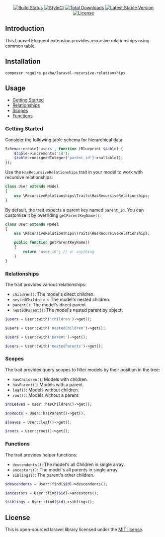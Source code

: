 <p align="center">
<a href="https://travis-ci.org/paxha/laravel-recursive-relationships"><img src="https://img.shields.io/travis/paxha/laravel-recursive-relationships/master.svg?style=flat-square" alt="Build Status"></a>
<a href="https://github.styleci.io/repos/227086797"><img src="https://github.styleci.io/repos/227086797/shield?branch=master" alt="StyleCI"></a>
<a href="https://packagist.org/packages/paxha/laravel-recursive-relationships"><img src="https://poser.pugx.org/paxha/laravel-recursive-relationships/d/total.svg?format=flat-square" alt="Total Downloads"></a>
<a href="https://packagist.org/packages/paxha/laravel-recursive-relationships"><img src="https://poser.pugx.org/paxha/laravel-recursive-relationships/v/stable.svg?format=flat-square" alt="Latest Stable Version"></a>
<a href="https://packagist.org/packages/paxha/laravel-recursive-relationships"><img src="https://poser.pugx.org/paxha/laravel-recursive-relationships/license.svg?format=flat-square" alt="License"></a>
</p>

## Introduction
This Laravel Eloquent extension provides recursive relationships using common table.

## Installation

    composer require paxha/laravel-recursive-relationships

## Usage

-   [Getting Started](#getting-started)
-   [Relationships](#relationships)
-   [Scopes](#scopes)
-   [Functions](#functions)

### Getting Started

Consider the following table schema for hierarchical data:

```php
Schema::create('users', function (Blueprint $table) {
    $table->increments('id');
    $table->unsignedInteger('parent_id')->nullable();
});
```

Use the `HasRecursiveRelationships` trait in your model to work with recursive relationships:

```php
class User extends Model
{
    use \RecursiveRelationships\Traits\HasRecursiveRelationships;
}
```

By default, the trait expects a parent key named `parent_id`. You can customize it by overriding `getParentKeyName()`:

```php
class User extends Model
{
    use \RecursiveRelationships\Traits\HasRecursiveRelationships;

    public function getParentKeyName()
    {
        return 'user_id'; // or anything
    }
}
```

### Relationships

The trait provides various relationships:

-   `children()`: The model's direct children.
-   `nestedChildren()`: The model's nested children.
-   `parent()`: The model's direct parent.
-   `nestedParent()`: The model's nested parent by object.

```php
$users = User::with('children')->get();

$users = User::with('nestedChildren')->get();

$users = User::with('parent')->get();

$users = User::with('nestedParents')->get();
```

### Scopes

The trait provides query scopes to filter models by their position in the tree:

-   `hasChildren()`: Models with children.
-   `hasParent()`: Models with a parent.
-   `leaf()`: Models without children.
-   `root()`: Models without a parent.

```php
$noLeaves = User::hasChildren()->get();

$noRoots = User::hasParent()->get();

$leaves = User::leaf()->get();

$roots = User::root()->get();
```

### Functions

The trait provides helper functions:

-   `descendents()`: The model's all Children in single array.
-   `ancestors()`: The model's all parents in single array.
-   `siblings()`: The parent's other children.

```php
$descendents = User::find($id)->descendents();

$ancestors = User::find($id)->ancestors();

$siblings = User::find($id)->siblings();
```

## License

This is open-sourced laravel library licensed under the [MIT license](https://opensource.org/licenses/MIT).

